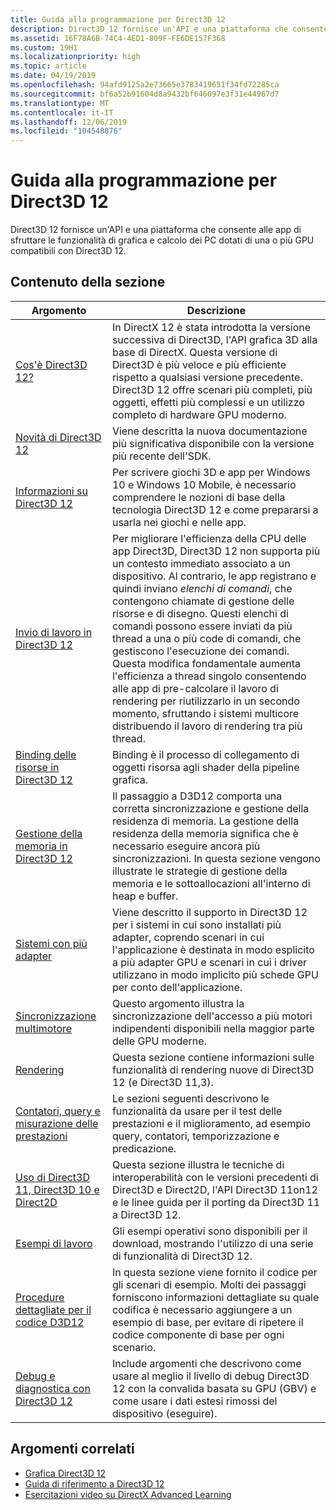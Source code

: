 ```yaml
---
title: Guida alla programmazione per Direct3D 12
description: Direct3D 12 fornisce un'API e una piattaforma che consente alle app di sfruttare le funzionalità di grafica e calcolo dei PC dotati di una o più GPU compatibili con Direct3D 12.
ms.assetid: 16F78A6B-74C4-4ED1-809F-FE6DE157F368
ms.custom: 19H1
ms.localizationpriority: high
ms.topic: article
ms.date: 04/19/2019
ms.openlocfilehash: 94afd9125a2e73665e3783419651f34fd72285ca
ms.sourcegitcommit: bf6a52b91604d8a9432bf646097e3f31e44967d7
ms.translationtype: MT
ms.contentlocale: it-IT
ms.lasthandoff: 12/06/2019
ms.locfileid: "104548876"
---
```

# <a name="direct3d-12-programming-guide"></a>Guida alla programmazione per Direct3D 12

Direct3D 12 fornisce un'API e una piattaforma che consente alle app di sfruttare le funzionalità di grafica e calcolo dei PC dotati di una o più GPU compatibili con Direct3D 12.

## <a name="in-this-section"></a>Contenuto della sezione

| Argomento | Descrizione |
|-|-|
| [Cos'è Direct3D 12?](what-is-directx-12-.md) | In DirectX 12 è stata introdotta la versione successiva di Direct3D, l'API grafica 3D alla base di DirectX. Questa versione di Direct3D è più veloce e più efficiente rispetto a qualsiasi versione precedente. Direct3D 12 offre scenari più completi, più oggetti, effetti più complessi e un utilizzo completo di hardware GPU moderno.  |
| [Novità di Direct3D 12](new-releases.md) | Viene descritta la nuova documentazione più significativa disponibile con la versione più recente dell'SDK. |
| [Informazioni su Direct3D 12](directx-12-getting-started.md) | Per scrivere giochi 3D e app per Windows 10 e Windows 10 Mobile, è necessario comprendere le nozioni di base della tecnologia Direct3D 12 e come prepararsi a usarla nei giochi e nelle app. |
| [Invio di lavoro in Direct3D 12](command-queues-and-command-lists.md) | Per migliorare l'efficienza della CPU delle app Direct3D, Direct3D 12 non supporta più un contesto immediato associato a un dispositivo. Al contrario, le app registrano e quindi inviano *elenchi di comandi*, che contengono chiamate di gestione delle risorse e di disegno. Questi elenchi di comandi possono essere inviati da più thread a una o più code di comandi, che gestiscono l'esecuzione dei comandi. Questa modifica fondamentale aumenta l'efficienza a thread singolo consentendo alle app di pre-calcolare il lavoro di rendering per riutilizzarlo in un secondo momento, sfruttando i sistemi multicore distribuendo il lavoro di rendering tra più thread.  |
| [Binding delle risorse in Direct3D 12](resource-binding.md) | Binding è il processo di collegamento di oggetti risorsa agli shader della pipeline grafica.  |
| [Gestione della memoria in Direct3D 12](memory-management.md) | Il passaggio a D3D12 comporta una corretta sincronizzazione e gestione della residenza di memoria. La gestione della residenza della memoria significa che è necessario eseguire ancora più sincronizzazioni. In questa sezione vengono illustrate le strategie di gestione della memoria e le sottoallocazioni all'interno di heap e buffer.  |
| [Sistemi con più adapter](multi-engine.md) | Viene descritto il supporto in Direct3D 12 per i sistemi in cui sono installati più adapter, coprendo scenari in cui l'applicazione è destinata in modo esplicito a più adapter GPU e scenari in cui i driver utilizzano in modo implicito più schede GPU per conto dell'applicazione. |
| [Sincronizzazione multimotore](user-mode-heap-synchronization.md) | Questo argomento illustra la sincronizzazione dell'accesso a più motori indipendenti disponibili nella maggior parte delle GPU moderne. |
| [Rendering](rendering.md) | Questa sezione contiene informazioni sulle funzionalità di rendering nuove di Direct3D 12 (e Direct3D 11,3). |
| [Contatori, query e misurazione delle prestazioni](performance-measurement.md) | Le sezioni seguenti descrivono le funzionalità da usare per il test delle prestazioni e il miglioramento, ad esempio query, contatori, temporizzazione e predicazione. |
| [Uso di Direct3D 11, Direct3D 10 e Direct2D](direct3d-12-interop.md) | Questa sezione illustra le tecniche di interoperabilità con le versioni precedenti di Direct3D e Direct2D, l'API Direct3D 11on12 e le linee guida per il porting da Direct3D 11 a Direct3D 12. |
| [Esempi di lavoro](working-samples.md) | Gli esempi operativi sono disponibili per il download, mostrando l'utilizzo di una serie di funzionalità di Direct3D 12. |
| [Procedure dettagliate per il codice D3D12](d3d12-code-walk-throughs.md) | In questa sezione viene fornito il codice per gli scenari di esempio. Molti dei passaggi forniscono informazioni dettagliate su quale codifica è necessario aggiungere a un esempio di base, per evitare di ripetere il codice componente di base per ogni scenario. |
| [Debug e diagnostica con Direct3D 12](understanding-the-d3d12-debug-layer.md) | Include argomenti che descrivono come usare al meglio il livello di debug Direct3D 12 con la convalida basata su GPU (GBV) e come usare i dati estesi rimossi del dispositivo (eseguire). |

## <a name="related-topics"></a>Argomenti correlati

* [Grafica Direct3D 12](direct3d-12-graphics.md)
* [Guida di riferimento a Direct3D 12](direct3d-12-reference.md)
* [Esercitazioni video su DirectX Advanced Learning](https://www.youtube.com/channel/UCiaX2B8XiXR70jaN7NK-FpA)
